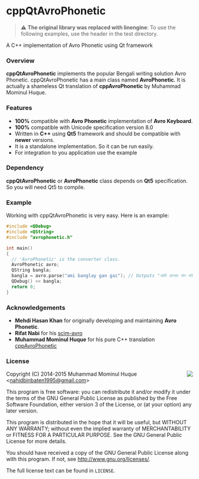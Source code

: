 # cppQtAvroPhonetic

> :warning: **The original library was replaced with linengine**: To use the following examples, use the header in the test directory.

A C++ implementation of Avro Phonetic using Qt framework

### Overview
**cppQtAvroPhonetic** implements the popular Bengali writing solution Avro Phonetic. cppQtAvroPhonetic has a main class named **AvroPhonetic**. It is actually a shameless Qt translation of **cppAvroPhonetic** by Muhammad Mominul Huque.

### Features

* **100%** compatible with **Avro Phonetic** implementation of **Avro Keyboard**.
* **100%** compatible with Unicode specification version 8.0
* Written in **C++** using **Qt5** framework and should be compatible with **newer** versions.
* It is a standalone implementation. So it can be run easily.
* For integration to you application use the example

### Dependency

**cppQtAvroPhonetic** or **AvroPhonetic** class depends on **Qt5** specification. So you will need Qt5 to compile.

### Example

Working with cppQtAvroPhonetic is very easy. Here is an example:

```cpp qt5
#include <QDebug>
#include <QString>
#include "avrophonetic.h"

int main()
{
  // 'AvroPhonetic' is the converter class.
  AvroPhonetic avro;
  QString bangla;
  bangla = avro.parse("ami banglay gan gai"); // Outputs "আমি বাংলায় গান গাই"
  QDebug() << bangla;
  return 0;
}
```

### Acknowledgements

 - **Mehdi Hasan Khan** for originally developing and maintaining **Avro Phonetic**.
 - **Rifat Nabi** for his [scim-avro](https://code.google.com/p/scim-avro/)
 - **Muhammad Mominul Huque** for his pure C++ translation [cppAvroPhonetic](https://github.com/mominul/cppAvroPhonetic)

### License
<img align="right" src="http://opensource.org/trademarks/opensource/OSI-Approved-License-100x137.png">


Copyright (C) 2014-2015 Muhammad Mominul Huque <<nahidbinbaten1995@gmail.com>>

This program is free software: you can redistribute it and/or modify
it under the terms of the GNU General Public License as published by
the Free Software Foundation, either version 3 of the License, or
(at your option) any later version.

This program is distributed in the hope that it will be useful,
but WITHOUT ANY WARRANTY; without even the implied warranty of
MERCHANTABILITY or FITNESS FOR A PARTICULAR PURPOSE.  See the
GNU General Public License for more details.

You should have received a copy of the GNU General Public License
along with this program.  If not, see <http://www.gnu.org/licenses/>.

The full license text can be found in `LICENSE`.
